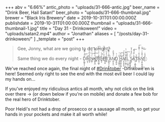 +++
abv = "6.66%"
antic_photo = "uploads/31-666-antic.jpg"
beer_name = "Drink Beer, Hail Satan!"
beer_photo = "uploads/31-666-thumbnail.jpg"
brewer = "Black Iris Brewery"
date = 2019-10-31T01:00:00.000Z
publishdate = 2019-10-31T01:00:00.000Z
thumbnail = "uploads/31-666-thumbnail-1.jpg"
title = "Day 31 - Drinkoween!"
video = "uploads/satan2.mp4"
author = "Jonathan"
aliases = [ "/posts/day-31-drinkoween/" ]
_template = "post"
+++

> Gee, Jonny, what are we going to do tonight?
>
> Same thing we do every night - D̗͖͖͓̹͎̃ͦ̒ͨ̅͊̀͢ͅR̵͂̚͏͕̠̘I̲̰͉̊̑͐͆ͧ͐̍̉̽N̶̼̻̩ͭ́ͨͭ̔͑̽͢͞K̴̶̼̰͓͓̲͗̆̈́ͫ̉̌͆͢ ͈͈͓͙̉ͭ̂͒͝B̛̬̪͔̻̖̃̑ͭ̀ͪͯͪͦ͢͞E̷̲̘̞͋ͩ̀̕E̵̓̎ͭ̓̈́̐̾ͫ҉̛̭͙̩͍R̮͈̎́̓̉ͪ ͈̪̬̘͎̣̬̩͆̿ͪͧ͌̉̚͞A̖̖ͨN̸͉̺͕̥̫ͬ̄́̐̏ͪD̺̞̪̩͍ͦͬ̀ ̨̡͈̲͈̤̞͛͋ͥ̍H̻̪̮̪̞̹͇̾ͮ̂͜͠ͅA̸̧̙̮̥̟̭̔̆̽̊̈́ͅỈ̧̦͕͇͕̄̋̿ͮͨ̀L̠̹̣̗̰̟͉͐̂̓͑͜͠ ̨̠͈͇̫͈̼̗ͯ̓́S̷̼̯̱ͥͥ̄ͩͤ̔̌ͅA͂͐ͬ͊ͩ͂̚͠҉͔̜͕͔̻̝͍͖Ṭ̥̒̆̕A̭̞̣̎̉͋ͥͥ̄͌̑̓͞N̘̮̱̖̖̪̝͚̯ͩ̋̐͐͑ͥ̆ͫ͢͜!ͦ́̋̾҉̴͓

We've reached once again, the final night of [#Drinktober](https://www.facebook.com/hashtag/drinktober?epa=HASHTAG) -Drinkowe'en is here! Seemed only right to see the end with the most evil beer I could lay my hands on...

If you've enjoyed my ridiculous antics all month, why not click on the link over there -> (or down below if you're on mobile) and donate a few bob for the real hero of Drinktober.

Poor Heidi's not had a drop of prosecco or a sausage all month, so get your hands in your pockets and make it all worth while!
